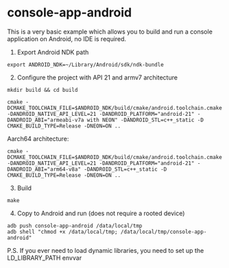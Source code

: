 # console-app-android

This is a very basic example which allows you to build and run a console application on Android, no IDE is required.

1. Export Android NDK path
```
export ANDROID_NDK=~/Library/Android/sdk/ndk-bundle
```
2. Configure the project with API 21 and armv7 architecture 
```
mkdir build && cd build

cmake -DCMAKE_TOOLCHAIN_FILE=$ANDROID_NDK/build/cmake/android.toolchain.cmake -DANDROID_NATIVE_API_LEVEL=21 -DANDROID_PLATFORM="android-21" -DANDROID_ABI="armeabi-v7a with NEON" -DANDROID_STL=c++_static -D CMAKE_BUILD_TYPE=Release -DNEON=ON ..

```
Aarch64 architecture:
```
cmake -DCMAKE_TOOLCHAIN_FILE=$ANDROID_NDK/build/cmake/android.toolchain.cmake -DANDROID_NATIVE_API_LEVEL=21 -DANDROID_PLATFORM="android-21" -DANDROID_ABI="arm64-v8a" -DANDROID_STL=c++_static -D CMAKE_BUILD_TYPE=Release -DNEON=ON ..

```
3. Build
```
make
```
4. Copy to Android and run (does not require a rooted device)
```
adb push console-app-android /data/local/tmp
adb shell "chmod +x /data/local/tmp; /data/local/tmp/console-app-android"
```

P.S. If you ever need to load dynamic libraries, you need to set up the LD_LIBRARY_PATH envvar


